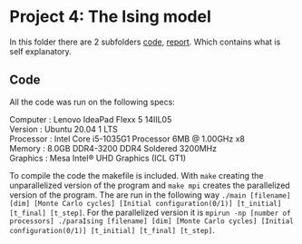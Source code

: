 # Project 4: The Ising model
In this folder there are 2 subfolders [code](https://github.com/SigurdSundberg/FYS3150/tree/master/project4/code), [report](https://github.com/SigurdSundberg/FYS3150/tree/master/project4/report).
Which contains what is self explanatory.
## Code
All the code was run on the following specs:

Computer  : Lenovo IdeaPad Flexx 5 14IIL05<br />
Version   : Ubuntu 20.04 1 LTS <br />
Processor : Intel Core i5-1035G1 Processor 6MB @ 1.00GHz x8 <br />
Memory    : 8.0GB DDR4-3200 DDR4 Soldered 3200MHz <br />
Graphics  : Mesa Intel® UHD Graphics (ICL GT1) <br />

To compile the code the makefile is included. With `make` creating the unparallelized version of the program and `make mpi` creates the parallelized version of the program. 
The are run in the following way 
`./main [filename] [dim] [Monte Carlo cycles] [Initial configuration(0/1)] [t_initial] [t_final] [t_step]`.
For the parallelized version it is
`mpirun -np [number of processors] ./paraIsing [filename] [dim] [Monte Carlo cycles] [Initial configuration(0/1)] [t_initial] [t_final] [t_step]`.